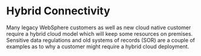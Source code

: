 # Hybrid Connectivity

Many legacy WebSphere customers as well as new cloud native customer require a hybrid cloud model which will keep some resources on premises. Sensitive data regulations and old systems of records (SOR) are a couple of examples as to why a customer might require a hybrid cloud deployment.

